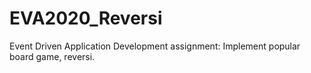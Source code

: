 # EVA2020_Reversi
Event Driven Application Development assignment: Implement popular board game, reversi.
